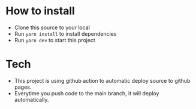 # How to install

- Clone this source to your local
- Run `yarn install` to install dependencies
- Run `yarn dev` to start this project

# Tech

- This project is using github action to automatic deploy source to github pages.
- Everytime you push code to the main branch, it will deploy automatically.
